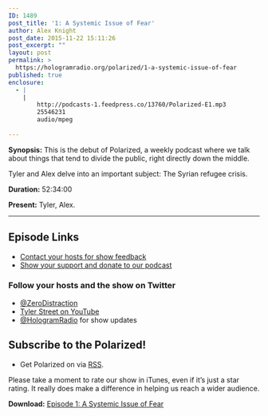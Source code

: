 ```yaml
---
ID: 1489
post_title: '1: A Systemic Issue of Fear'
author: Alex Knight
post_date: 2015-11-22 15:11:26
post_excerpt: ""
layout: post
permalink: >
  https://hologramradio.org/polarized/1-a-systemic-issue-of-fear
published: true
enclosure:
  - |
    |
        http://podcasts-1.feedpress.co/13760/Polarized-E1.mp3
        25546231
        audio/mpeg
        
---
```

__Synopsis:__ This is the debut of Polarized, a weekly podcast where we talk about things that tend to divide the public, right directly down the middle.

Tyler and Alex delve into an important subject: The Syrian refugee crisis.

__Duration:__ 52:34:00

__Present:__ Tyler, Alex.

_________

## Episode Links

- [Contact your hosts for show feedback][Contact]
- [Show your support and donate to our podcast][Donate]

### Follow your hosts and the show on Twitter

- [@ZeroDistraction][ZeroDistraction]
- [Tyler Street on YouTube][Tyler]
- [@HologramRadio][HologramRadio] for show updates

## Subscribe to the Polarized!

- Get Polarized on via [RSS][RSS].

Please take a moment to rate our show in iTunes, even if it’s just a star rating. It really does make a difference in helping us reach a wider audience.

__Download:__ [Episode 1: A Systemic Issue of Fear][E1]

[Contact]: https://hologramradio.org/contact
[Donate]: https://hologramradio.org/donate
[ZeroDistraction]: https://twitter.com/zerodistraction
[Tyler]: https://www.youtube.com/channel/UCMgMGD54yO9l3ejVS7pEYzw
[HologramRadio]: (https://twitter.com/HologramRadio) 
[RSS]: http://podcast.hologramradio.org/polarized
[E1]: http://podcasts-1.feedpress.co/13760/Polarized-E1.mp3